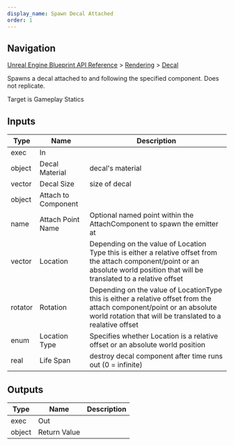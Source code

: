 ```yaml
---
display_name: Spawn Decal Attached
order: 1
---
```

## Navigation

[Unreal Engine Blueprint API Reference](https://dev.epicgames.com/documentation/en-us/unreal-engine/BlueprintAPI) > [Rendering](https://dev.epicgames.com/documentation/en-us/unreal-engine/BlueprintAPI/Rendering) > [Decal](https://dev.epicgames.com/documentation/en-us/unreal-engine/BlueprintAPI/Rendering/Decal)

Spawns a decal attached to and following the specified component. Does not replicate.

Target is Gameplay Statics

## Inputs

| Type | Name | Description |
| --- | --- | --- |
| exec | In |  |
| object | Decal Material | decal's material |
| vector | Decal Size | size of decal |
| object | Attach to Component |  |
| name | Attach Point Name | Optional named point within the AttachComponent to spawn the emitter at |
| vector | Location | Depending on the value of Location Type this is either a relative offset from the attach component/point or an absolute world position that will be translated to a relative offset |
| rotator | Rotation | Depending on the value of LocationType this is either a relative offset from the attach component/point or an absolute world rotation that will be translated to a realative offset |
| enum | Location Type | Specifies whether Location is a relative offset or an absolute world position |
| real | Life Span | destroy decal component after time runs out (0 = infinite) |

## Outputs

| Type | Name | Description |
| --- | --- | --- |
| exec | Out |  |
| object | Return Value |  |
